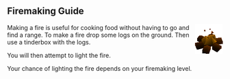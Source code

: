 <h2 class="rsc-centre-text">Firemaking Guide</h2>
<img src="/manual-images/fire.gif" alt="A burning in-game fire" align="right" />

Making a fire is useful for cooking food without having to go and find a range. To make a fire drop some logs on the ground. Then use a tinderbox with the logs.

You will then attempt to light the fire.

Your chance of lighting the fire depends on your firemaking level.

<div style="clear:both;"></div>
